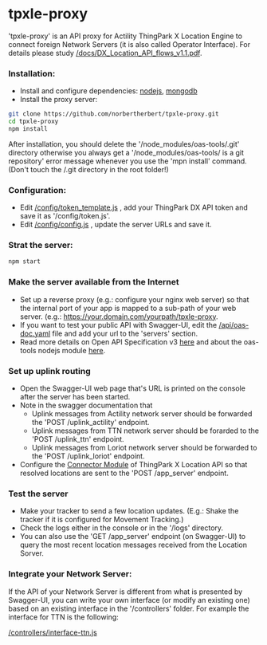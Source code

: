# tpxle-proxy
'tpxle-proxy' is an API proxy for Actility ThingPark X Location Engine to connect foreign Network Servers (it is also called Operator Interface). For details please study 
[/docs/DX_Location_API_flows_v1.1.pdf](https://github.com/norbertherbert/tpxle-proxy/blob/master/docs/DX_Location_API_flows_v1.1.pdf).

### Installation:
* Install and configure dependencies: 
[nodejs](https://nodejs.org/), 
[mongodb](https://docs.mongodb.com/manual/installation/)
* Install the proxy server:
```bash
git clone https://github.com/norbertherbert/tpxle-proxy.git
cd tpxle-proxy
npm install
```
After installation, you should delete the '/node_modules/oas-tools/.git' directory otherwise you always get a '/node_modules/oas-tools/ is a git repository' error message whenever you use the 'mpn install' command. (Don't touch the /.git directory in the root folder!)
### Configuration:
* Edit 
[/config/token_template.js](https://github.com/norbertherbert/tpxle-proxy/blob/master/config/token_template.js)
, add your ThingPark DX API token and save it as '/config/token.js'. 
* Edit
[/config/config.js](https://github.com/norbertherbert/tpxle-proxy/blob/master/config/config.js)
, update the server URLs and save it.

### Strat the server:
```bash
npm start
```
### Make the server available from the Internet
* Set up a reverse proxy (e.g.: configure your nginx web server) so that the internal port of your app is mapped to a sub-path of your web server. (e.g.: https://your.domain.com/yourpath/tpxle-proxy.
* If you want to test your public API with Swagger-UI, edit the
[/api/oas-doc.yaml](https://github.com/norbertherbert/tpxle-proxy/blob/master/api/oas-doc.yaml) file and add your url to the 'servers' section.
* Read more details on Open API Specification v3 [here](https://github.com/OAI/OpenAPI-Specification/blob/master/versions/3.0.0.md) and about the oas-tools nodejs module [here](https://github.com/isa-group/oas-tools).
### Set up uplink routing
* Open the Swagger-UI web page that's URL is printed on the console after the server has been started.
* Note in the swagger documentation that
    * Uplink messages from Actility network server should be forwarded the 'POST /uplink_actility' endpoint.
    * Uplink messages from TTN network server should be forarded to the 'POST /uplink_ttn' endpoint.
    * Uplink messages from Loriot network server should be forwarded to the 'POST /uplink_loriot' endpoint.
* Configure the [Connector Module](https://dx-api.thingpark.com/location-connector/latest/swagger-ui/index.html?shortUrl=tpdx-location-connector-api-contract.json) of ThingPark X Location API so that resolved locations are sent to the 'POST /app_server' endpoint.
### Test the server
* Make your tracker to send a few location updates. (E.g.: Shake the tracker if it is configured for Movement Tracking.)
* Check the logs either in the console or in the '/logs' directory.
* You can also use the 'GET /app_server' endpoint (on Swagger-UI) to query the most recent location messages received from the Location Sorver. 

### Integrate your Network Server:
If the API of your Network Server is different from what is presented by Swagger-UI, you can write your own interface (or modify an existing one) based on an existing interface in the '/controllers' folder. For example the interface for TTN is the following:

[/controllers/interface-ttn.js](https://github.com/norbertherbert/tpxle-proxy/blob/master/controllers/interface-ttn.js)



